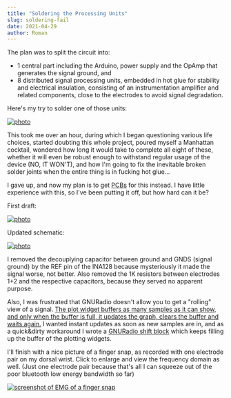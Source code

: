 ```yaml
---
title: "Soldering the Processing Units"
slug: soldering-fail
date: 2021-04-29
author: Roman
---
```


The plan was to split the circuit into:

- 1 central part including the Arduino, power supply and the OpAmp that
  generates the signal ground, and
- 8 distributed signal processing units, embedded in hot glue for stability and
  electrical insulation, consisting of an instrumentation amplifier and related
  components, close to the electrodes to avoid signal degradation.

Here's my try to solder one of those units:

[![photo](/img/blog/2021-04-30_freeform_solder.thumb.png)](/img/blog/2021-04-30_freeform_solder.png)

This took me over an hour, during which I began questioning various life
choices, started doubting this whole project, poured myself a Manhattan
cocktail, wondered how long it would take to complete all eight of these,
whether it will even be robust enough to withstand regular usage of the device
(NO, IT WON'T), and how I'm going to fix the inevitable broken solder joints
when the entire thing is in fucking hot glue...

I gave up, and now my plan is to get
[PCBs](https://en.wikipedia.org/wiki/Printed_circuit_board) for this instead.
I have little experience with this, so I've been putting it off, but how hard
can it be?

First draft:

[![photo](/img/blog/2021-04-30_myocular0.5.1_draft.png)](https://codeberg.org/psylink/psylink/src/branch/master/schematics/circuit5.1.kicad_pcb)

Updated schematic:

[![photo](/img/circuits/c5.1.png)](/c5.1)

I removed the decouplying capacitor between ground and GNDS (signal ground) by
the REF pin of the INA128 because mysteriously it made the signal worse, not
better.  Also removed the 1K resistors between electrodes 1+2 and the
respective capacitors, because they served no apparent purpose.

Also, I was frustrated that GNURadio doesn't allow you to get a "rolling" view
of a signal.  [The plot widget buffers as many samples as it can show, and only
when the buffer is full, it updates the graph, clears the buffer and waits
again.](https://github.com/gnuradio/gnuradio/blob/6dbdc285469dd45d3752794c5195bd29ad45a0d5/gr-qtgui/lib/time_sink_c_impl.cc#L559-L577)
I wanted instant updates as soon as new samples are in, and as a quick&dirty
workaround I wrote a
[GNURadio shift block](https://codeberg.org/psylink/psylink/src/branch/master/experimental/5_ble/gnuradio/block_shift.py)
which keeps filling up the buffer of the plotting widgets.

I'll finish with a nice picture of a finger snap, as recorded with one
electrode pair on my dorsal wrist.  Click to enlarge and view the frequency
domain as well.  (Just one electrode pair because that's all I can squeeze out
of the poor bluetooth low energy bandwidth so far)

[![screenshot of EMG of a finger snap](/img/blog/2021-04-30_snap.thumb.png)](/img/blog/2021-04-30_snap.png)
